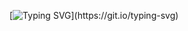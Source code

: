 
[![Typing SVG](https://readme-typing-svg.demolab.com?font=Fira+Code&pause=1000&color=E0E0E0&width=435&lines=I+am+Ranvir;I+love+writing+software+programs.)](https://git.io/typing-svg)
